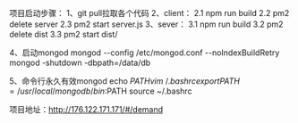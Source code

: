 项目启动步骤：
1、git pull拉取各个代码
2、client：
    2.1  npm run build
    2.2  pm2 delete server
    2.3  pm2 start server.js
3、sever：
    3.1  npm run build
    3.2  pm2 delete dist
    3.3  pm2 start dist/

4、启动mongod
    mongod --config /etc/mongod.conf --noIndexBuildRetry
    mongod -shutdown -dbpath=/data/db

5、命令行永久有效mongod
    echo $PATH
    vim ~/.bashrc
    export PATH=/usr/local/mongodb/bin:$PATH
    source ~/.bashrc


项目地址：http://176.122.171.171/#/demand